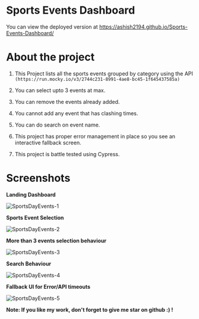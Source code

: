 # Sports Events Dashboard
You can view the deployed version at https://ashish2194.github.io/Sports-Events-Dashboard/

# About the project

1. This Project lists all the sports events grouped by category using the API `(https://run.mocky.io/v3/2744c231-8991-4ae8-bc45-1f645437585a)`

2. You can select upto 3 events at max.
3. You can remove the events already added.
4. You cannot add any event that has clashing times.
5. You can do search on event name.
6. This project has proper error management in place so you see an interactive fallback screen.
7. This project is battle tested using Cypress.

# Screenshots
  **Landing Dashboard**
  
![SportsDayEvents-1](https://user-images.githubusercontent.com/25342203/216936866-d70a1700-69c9-4c6d-9ef6-560611e12021.png)

 **Sports Event Selection**
  
![SportsDayEvents-2](https://user-images.githubusercontent.com/25342203/216936878-12f9af6b-0522-4b3d-8be0-12d768fc9528.png)

 **More than 3 events selection behaviour**
  
![SportsDayEvents-3](https://user-images.githubusercontent.com/25342203/216936882-a482e4bc-6da3-4351-b2e4-355b1254c3a5.png)

 **Search Behaviour**
  
![SportsDayEvents-4](https://user-images.githubusercontent.com/25342203/216936884-c62fb27a-3860-4ecc-b6a8-c8984ac8d366.png)

 **Fallback UI for Error/API timeouts**
  
![SportsDayEvents-5](https://user-images.githubusercontent.com/25342203/216936888-6deea265-f75b-4cf1-8d83-d03ed87a5754.png)

**Note: If you like my work, don't forget to give me star on github :) !**
